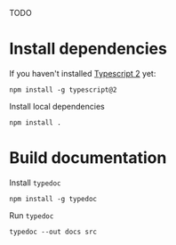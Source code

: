 TODO

Install dependencies
====================

If you haven't installed [Typescript 2](https://www.typescriptlang.org) yet:

    npm install -g typescript@2

Install local dependencies

    npm install .

Build documentation
===================

Install `typedoc`

    npm install -g typedoc

Run `typedoc`

    typedoc --out docs src
